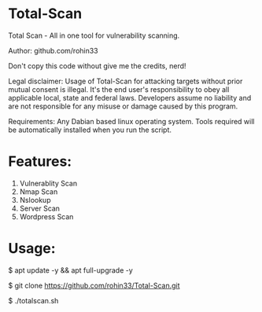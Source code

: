 # Total-Scan

Total Scan - All in one tool for vulnerability scanning.


Author: github.com/rohin33


Don't copy this code without give me the credits, nerd!


Legal disclaimer:
Usage of Total-Scan for attacking targets without prior mutual consent is illegal. It's the end user's responsibility to obey all applicable local, state and federal laws. Developers assume no liability and are not responsible for any misuse or damage caused by this program.

Requirements:
Any Dabian based linux operating system.
Tools required will be automatically installed when you run the script.

# Features:
1. Vulnerablity Scan
2. Nmap Scan
3. Nslookup
4. Server Scan
5. Wordpress Scan

# Usage: 
$ apt update -y && apt full-upgrade -y

$ git clone https://github.com/rohin33/Total-Scan.git

$ ./totalscan.sh

